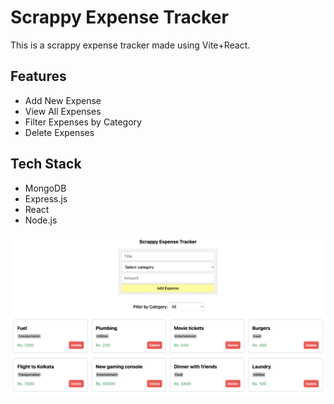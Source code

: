 # Scrappy Expense Tracker

This is a scrappy expense tracker made using Vite+React.

## Features

- Add New Expense
- View All Expenses
- Filter Expenses by Category
- Delete Expenses

## Tech Stack

- MongoDB
- Express.js
- React
- Node.js

![Home Page](demo.png)